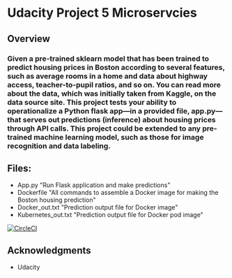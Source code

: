 # Udacity Project 5 Microservcies

## Overview
### Given a pre-trained sklearn model that has been trained to predict housing prices in Boston according to several features, such as average rooms in a home and data about highway access, teacher-to-pupil ratios, and so on. You can read more about the data, which was initially taken from Kaggle, on the data source site. This project tests your ability to operationalize a Python flask app—in a provided file, app.py—that serves out predictions (inference) about housing prices through API calls. This project could be extended to any pre-trained machine learning model, such as those for image recognition and data labeling.

## Files:
* App.py "Run Flask application and make predictions"
* Dockerfile "All commands to assemble a Docker image for making the Boston housing prediction"
* Docker_out.txt "Prediction output file for Docker image"
* Kubernetes_out.txt "Prediction output file for Docker pod image"

[![CircleCI](https://circleci.com/gh/j-j-jones/udacity-project-05-microservices.svg?style=svg)](https://circleci.com/gh/j-j-jones/udacity-project-05-microservices)

## Acknowledgments

* Udacity
